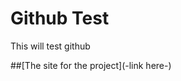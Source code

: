 Github Test
========================

This will test github

##[The site for the project](-link here-)
